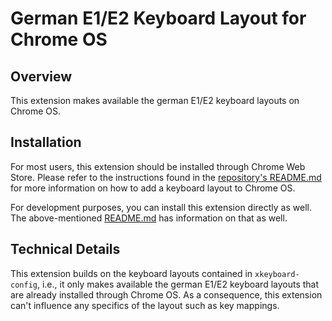 # German E1/E2 Keyboard Layout for Chrome OS

## Overview

This extension makes available the german E1/E2 keyboard layouts on Chrome OS.

## Installation

For most users, this extension should be installed through Chrome Web Store.
Please refer to the instructions found in the [repository's
README.md](https://github.com/google/extra-keyboards-for-chrome-os/blob/master/README.md)
for more information on how to add a keyboard layout to Chrome OS.

For development purposes, you can install this extension directly as well. The
above-mentioned
[README.md](https://github.com/google/extra-keyboards-for-chrome-os/blob/master/README.md)
has information on that as well.

## Technical Details

This extension builds on the keyboard layouts contained in `xkeyboard-config`,
i.e., it only makes available the german E1/E2 keyboard layouts that are already
installed through Chrome OS. As a consequence, this extension can't influence
any specifics of the layout such as key mappings.
